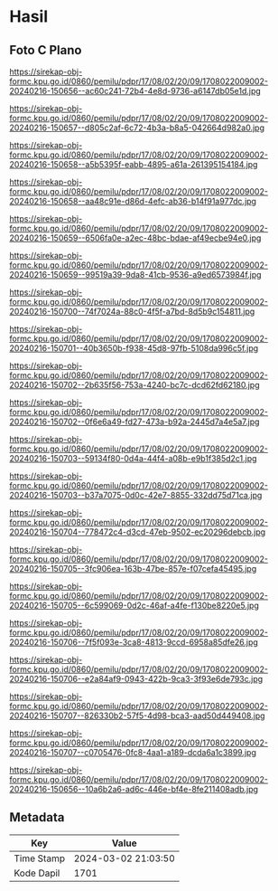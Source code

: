 # Hasil

## Foto C Plano

https://sirekap-obj-formc.kpu.go.id/0860/pemilu/pdpr/17/08/02/20/09/1708022009002-20240216-150656--ac60c241-72b4-4e8d-9736-a6147db05e1d.jpg

https://sirekap-obj-formc.kpu.go.id/0860/pemilu/pdpr/17/08/02/20/09/1708022009002-20240216-150657--d805c2af-6c72-4b3a-b8a5-042664d982a0.jpg

https://sirekap-obj-formc.kpu.go.id/0860/pemilu/pdpr/17/08/02/20/09/1708022009002-20240216-150658--a5b5395f-eabb-4895-a61a-261395154184.jpg

https://sirekap-obj-formc.kpu.go.id/0860/pemilu/pdpr/17/08/02/20/09/1708022009002-20240216-150658--aa48c91e-d86d-4efc-ab36-b14f91a977dc.jpg

https://sirekap-obj-formc.kpu.go.id/0860/pemilu/pdpr/17/08/02/20/09/1708022009002-20240216-150659--6506fa0e-a2ec-48bc-bdae-af49ecbe94e0.jpg

https://sirekap-obj-formc.kpu.go.id/0860/pemilu/pdpr/17/08/02/20/09/1708022009002-20240216-150659--99519a39-9da8-41cb-9536-a9ed6573984f.jpg

https://sirekap-obj-formc.kpu.go.id/0860/pemilu/pdpr/17/08/02/20/09/1708022009002-20240216-150700--74f7024a-88c0-4f5f-a7bd-8d5b9c154811.jpg

https://sirekap-obj-formc.kpu.go.id/0860/pemilu/pdpr/17/08/02/20/09/1708022009002-20240216-150701--40b3650b-f938-45d8-97fb-5108da996c5f.jpg

https://sirekap-obj-formc.kpu.go.id/0860/pemilu/pdpr/17/08/02/20/09/1708022009002-20240216-150702--2b635f56-753a-4240-bc7c-dcd62fd62180.jpg

https://sirekap-obj-formc.kpu.go.id/0860/pemilu/pdpr/17/08/02/20/09/1708022009002-20240216-150702--0f6e6a49-fd27-473a-b92a-2445d7a4e5a7.jpg

https://sirekap-obj-formc.kpu.go.id/0860/pemilu/pdpr/17/08/02/20/09/1708022009002-20240216-150703--59134f80-0d4a-44f4-a08b-e9b1f385d2c1.jpg

https://sirekap-obj-formc.kpu.go.id/0860/pemilu/pdpr/17/08/02/20/09/1708022009002-20240216-150703--b37a7075-0d0c-42e7-8855-332dd75d71ca.jpg

https://sirekap-obj-formc.kpu.go.id/0860/pemilu/pdpr/17/08/02/20/09/1708022009002-20240216-150704--778472c4-d3cd-47eb-9502-ec20296debcb.jpg

https://sirekap-obj-formc.kpu.go.id/0860/pemilu/pdpr/17/08/02/20/09/1708022009002-20240216-150705--3fc906ea-163b-47be-857e-f07cefa45495.jpg

https://sirekap-obj-formc.kpu.go.id/0860/pemilu/pdpr/17/08/02/20/09/1708022009002-20240216-150705--6c599069-0d2c-46af-a4fe-f130be8220e5.jpg

https://sirekap-obj-formc.kpu.go.id/0860/pemilu/pdpr/17/08/02/20/09/1708022009002-20240216-150706--7f5f093e-3ca8-4813-9ccd-6958a85dfe26.jpg

https://sirekap-obj-formc.kpu.go.id/0860/pemilu/pdpr/17/08/02/20/09/1708022009002-20240216-150706--e2a84af9-0943-422b-9ca3-3f93e6de793c.jpg

https://sirekap-obj-formc.kpu.go.id/0860/pemilu/pdpr/17/08/02/20/09/1708022009002-20240216-150707--826330b2-57f5-4d98-bca3-aad50d449408.jpg

https://sirekap-obj-formc.kpu.go.id/0860/pemilu/pdpr/17/08/02/20/09/1708022009002-20240216-150707--c0705476-0fc8-4aa1-a189-dcda6a1c3899.jpg

https://sirekap-obj-formc.kpu.go.id/0860/pemilu/pdpr/17/08/02/20/09/1708022009002-20240216-150656--10a6b2a6-ad6c-446e-bf4e-8fe211408adb.jpg


## Metadata

| Key        | Value               |
| ---------- | ------------------- |
| Time Stamp | 2024-03-02 21:03:50 |
| Kode Dapil | 1701                |



